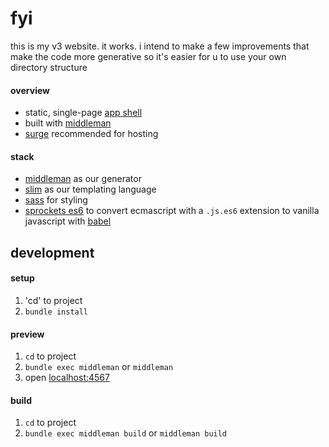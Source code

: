 # fyi
this is my v3 website. it works. i intend to make a few improvements that make the code more generative so it's easier for u to use your own directory structure
#### overview
- static, single-page [app shell](https://developers.google.com/web/fundamentals/architecture/app-shell)
- built with [middleman](https://middlemanapp.com)
- [surge](https://surge.sh) recommended for hosting
#### stack
- [middleman](https://middlemanapp.com) as our generator
- [slim](http://slim-lang.com) as our templating language
- [sass](http://sass-lang.com) for styling
- [sprockets es6](https://github.com/TannerRogalsky/sprockets-es6) to convert ecmascript with a `.js.es6` extension to vanilla javascript with [babel](https://babeljs.io)
## development
#### setup
1. 'cd' to project
2. `bundle install`
#### preview
1. `cd` to project
2. `bundle exec middleman` or `middleman`
3. open [localhost:4567](http://localhost:4567)
#### build
1. `cd` to project
2. `bundle exec middleman build` or `middleman build`
